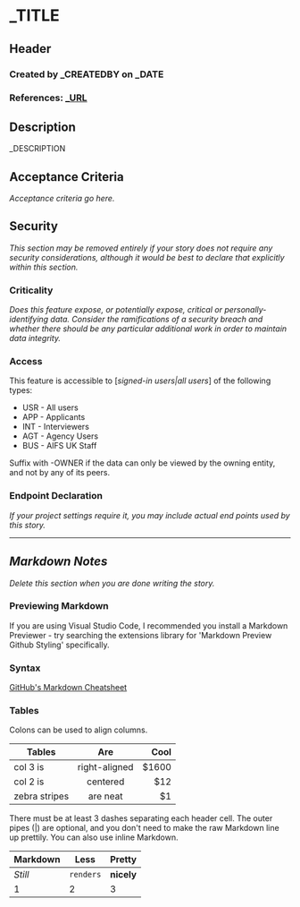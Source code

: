 # _TITLE

## Header

### Created by _CREATEDBY on _DATE

### References: [_URL](_URL)

## Description

_DESCRIPTION

## Acceptance Criteria

_Acceptance criteria go here._

## Security

_This section may be removed entirely if your story does not require any security considerations, although it would be best to declare that explicitly within this section._

### Criticality

_Does this feature expose, or potentially expose, critical or personally-identifying data. Consider the ramifications of a security breach and whether there should be any particular additional work in order to maintain data integrity._

### Access

This feature is accessible to [_signed-in users|all users_] of the following types:

* USR - All users
* APP - Applicants
* INT - Interviewers
* AGT - Agency Users
* BUS - AIFS UK Staff

Suffix with -OWNER if the data can only be viewed by the owning entity, and not by any of its peers.

### Endpoint Declaration

_If your project settings require it, you may include actual end points used by this story._

___

## _Markdown Notes_

_Delete this section when you are done writing the story._

### Previewing Markdown

If you are using Visual Studio Code, I recommended you install a Markdown Previewer - try searching the extensions library for 'Markdown Preview Github Styling' specifically.

### Syntax

[GitHub's Markdown Cheatsheet](https://github.com/adam-p/markdown-here/wiki/Markdown-Cheatsheet)

### Tables

Colons can be used to align columns.

| Tables        | Are           | Cool  |
| ------------- |:-------------:| -----:|
| col 3 is      | right-aligned | $1600 |
| col 2 is      | centered      |   $12 |
| zebra stripes | are neat      |    $1 |

There must be at least 3 dashes separating each header cell.
The outer pipes (|) are optional, and you don't need to make the
raw Markdown line up prettily. You can also use inline Markdown.

Markdown | Less | Pretty
--- | --- | ---
*Still* | `renders` | **nicely**
1 | 2 | 3
